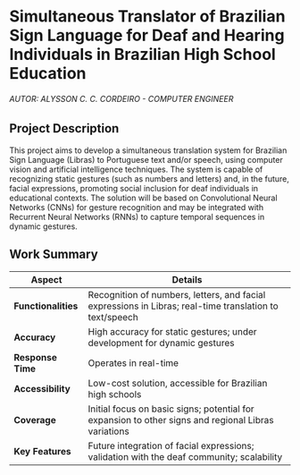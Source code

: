 # Simultaneous Translator of Brazilian Sign Language for Deaf and Hearing Individuals in Brazilian High School Education

###### AUTOR: ALYSSON C. C. CORDEIRO - COMPUTER ENGINEER

## Project Description
This project aims to develop a simultaneous translation system for Brazilian Sign Language (Libras) to Portuguese text and/or speech, using computer vision and artificial intelligence techniques. The system is capable of recognizing static gestures (such as numbers and letters) and, in the future, facial expressions, promoting social inclusion for deaf individuals in educational contexts. The solution will be based on Convolutional Neural Networks (CNNs) for gesture recognition and may be integrated with Recurrent Neural Networks (RNNs) to capture temporal sequences in dynamic gestures.

## Work Summary

| **Aspect**               | **Details**                                                                 |
|--------------------------|-----------------------------------------------------------------------------|
| **Functionalities**      | Recognition of numbers, letters, and facial expressions in Libras; real-time translation to text/speech |
| **Accuracy**             | High accuracy for static gestures; under development for dynamic gestures   |
| **Response Time**        | Operates in real-time                                                       |
| **Accessibility**        | Low-cost solution, accessible for Brazilian high schools                    |
| **Coverage**             | Initial focus on basic signs; potential for expansion to other signs and regional Libras variations |
| **Key Features**         | Future integration of facial expressions; validation with the deaf community; scalability |